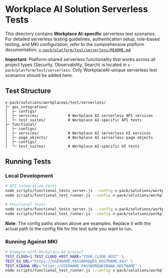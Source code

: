 # Workplace AI Solution Serverless Tests

This directory contains **Workplace AI-specific** serverless test scenarios. For detailed serverless testing guidelines, authentication setup, role-based testing, and MKI configuration, refer to the comprehensive platform documentation: [`x-pack/platform/test/serverless/README.md`](../../../../platform/test/serverless/README.md).

**Important**: Platform-shared serverless functionality that works across all project types (Security, Observability, Search) is located in `x-pack/platform/test/serverless`. Only WorkplaceAI-unique serverless test scenarios should be added here.

## Test Structure

```
x-pack/solutions/workplaceai/test/serverless/
├─ api_integration/
│  ├─ configs/
│  ├─ services/             # Workplace AI serverless API services
│  └─ test_suites/          # Workplace AI-specific API tests
├─ functional/
│  ├─ configs/
│  ├─ services/             # Workplace AI serverless UI services
│  ├─ page_objects/         # Workplace AI serverless page objects
│  ├─ configs/
│  └─ test_suites/          # Workplace AI-specific UI tests
```

## Running Tests

### Local Development

```bash
# API integration tests
node scripts/functional_tests_server.js --config x-pack/solutions/workplaceai/test/serverless/api_integration/configs/config.ts
node scripts/functional_test_runner.js --config x-pack/solutions/workplaceai/test/serverless/api_integration/configs/config.ts

# Functional tests
node scripts/functional_tests_server.js --config x-pack/solutions/workplaceai/test/serverless/functional/configs/config.ts
node scripts/functional_test_runner.js --config x-pack/solutions/workplaceai/test/serverless/functional/configs/config.ts
```

**Note**: The config paths shown above are examples. Replace it with the actual path to the config file for the test suite you want to run.

### Running Against MKI

```bash
# Example with Workplace AI project
TEST_CLOUD=1 TEST_CLOUD_HOST_NAME="YOUR_CLOUD_HOST" \
TEST_ES_URL="https://USERNAME:PASSWORD@ES_HOSTNAME:443" \
TEST_KIBANA_URL="https://USERNAME:PASSWORD@KIBANA_HOSTNAME" \
node scripts/functional_test_runner.js --config x-pack/solutions/workplaceai/test/serverless/api_integration/configs/config.ts --exclude-tag=skipMKI
```
